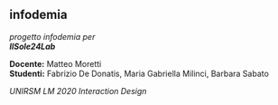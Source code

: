 ## infodemia
*progetto infodemia per*  
_**IlSole24Lab**_  
  
**Docente:** Matteo Moretti  
**Studenti:** Fabrizio De Donatis, Maria Gabriella Milinci, Barbara Sabato  
  
*UNIRSM LM 2020 Interaction Design*

